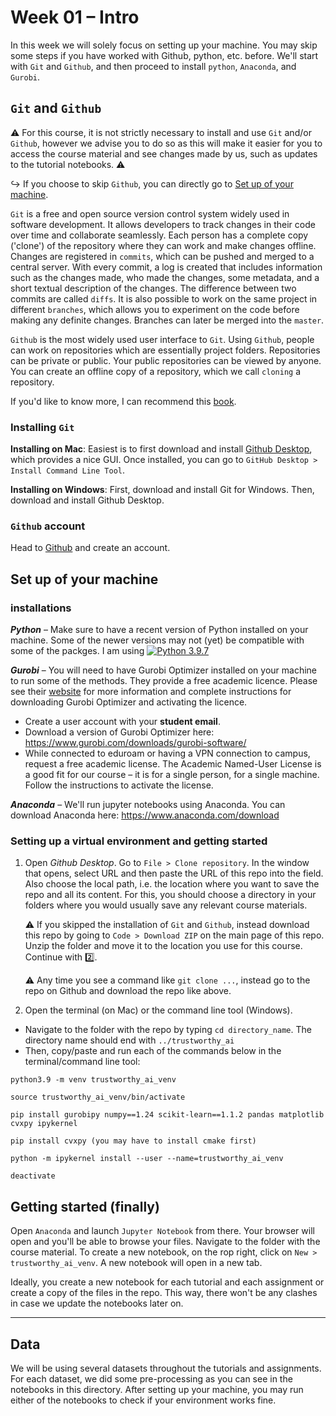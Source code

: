 # Week 01 – Intro

In this week we will solely focus on setting up your machine. You may skip some steps if you have worked with Github, python, etc. before. We'll start with `Git` and `Github`, and then proceed to install `python`, `Anaconda`, and `Gurobi`.

## `Git` and `Github`

:warning: For this course, it is not strictly necessary to install and use `Git` and/or `Github`, however we advise you to do so as this will make it easier for you to access the course material and see changes made by us, such as updates to the tutorial notebooks. :warning:

:arrow_right_hook: If you choose to skip `Github`, you can directly go to [Set up of your machine](https://github.com/tabearoeber/trustworthy_ai/tree/main/01_intro#Set-up-of-your-machine).

`Git` is a free and open source version control system widely used in software development. It allows developers to track changes in their code over time and collaborate seamlessly. Each person has a complete copy ('clone') of the repository where they can work and make changes offline. Changes are registered in `commits`, which can be pushed and merged to a central server. With every commit, a log is created that includes information such as the changes made, who made the changes, some metadata, and a short textual description of the changes. The difference between two commits are called `diffs`. It is also possible to work on the same project in different `branches`, which allows you to experiment on the code before making any definite changes. Branches can later be merged into the `master`.

`Github` is the most widely used user interface to `Git`. Using `Github`, people can work on repositories which are essentially project folders. Repositories can be private or public. Your public repositories can be viewed by anyone. You can create an offline copy of a repository, which we call `cloning` a repository.

If you'd like to know more, I can recommend this [book](https://git-scm.com/book/en/v2).

### Installing `Git`

**Installing on Mac**: Easiest is to first download and install [Github Desktop](https://desktop.github.com), which provides a nice GUI. Once installed, you can go to `GitHub Desktop > Install Command Line Tool`. 

**Installing on Windows**: First, download and install Git for Windows. Then, download and install Github Desktop. 

### `Github` account

Head to [Github](https://github.com) and create an account.


## Set up of your machine 

### installations

***Python*** – 
Make sure to have a recent version of Python installed on your machine. Some of the newer versions may not (yet) be compatible with some of the packges. I am using [![Python 3.9.7](https://img.shields.io/badge/Python-3.9.7-green.svg)](https://www.python.org/downloads/release/python-383/)

***Gurobi*** –
You will need to have Gurobi Optimizer installed on your machine to run some of the methods. They provide a free academic licence. Please see their [website](https://www.gurobi.com/downloads/) for more information and complete instructions for downloading Gurobi Optimizer and activating the licence.
- Create a user account with your **student email**.
- Download a version of Gurobi Optimizer here: https://www.gurobi.com/downloads/gurobi-software/
- While connected to eduroam or having a VPN connection to campus, request a free academic license. The Academic Named-User License is a good fit for our course – it is for a single person, for a single machine. Follow the instructions to activate the license.

***Anaconda*** – 
We'll run jupyter notebooks using Anaconda. You can download Anaconda here: https://www.anaconda.com/download 

### Setting up a virtual environment and getting started

1. Open _Github Desktop_. Go to `File > Clone repository`. In the window that opens, select URL and then paste the URL of this repo into the field. Also choose the local path, i.e. the location where you want to save the repo and all its content. For this, you should choose a directory in your folders where you would usually save any relevant course materials.

   :warning: If you skipped the installation of `Git` and `Github`, instead download this repo by going to `Code > Download ZIP` on the main page of this repo. Unzip the folder and move it to the location you use for this course. Continue with :two:.
   
   :warning: Any time you see a command like `git clone ...`, instead go to the repo on Github and download the repo like above.

3. Open the terminal (on Mac) or the command line tool (Windows). 

- Navigate to the folder with the repo by typing `cd directory_name`. The directory name should end with `../trustworthy_ai`
- Then, copy/paste and run each of the commands below in the terminal/command line tool:

```
python3.9 -m venv trustworthy_ai_venv

source trustworthy_ai_venv/bin/activate

pip install gurobipy numpy==1.24 scikit-learn==1.1.2 pandas matplotlib cvxpy ipykernel

pip install cvxpy (you may have to install cmake first)

python -m ipykernel install --user --name=trustworthy_ai_venv

deactivate
```

## Getting started (finally)

Open `Anaconda` and launch `Jupyter Notebook` from there. Your browser will open and you'll be able to browse your files. Navigate to the folder with the course material. To create a new notebook, on the rop right, click on `New > trustworthy_ai_venv`. A new notebook will open in a new tab. 

Ideally, you create a new notebook for each tutorial and each assignment or create a copy of the files in the repo. This way, there won't be any clashes in case we update the notebooks later on.

---

## Data

We will be using several datasets throughout the tutorials and assignments. For each dataset, we did some pre-processing as you can see in the notebooks in this directory. After setting up your machine, you may run either of the notebooks to check if your environment works fine.


